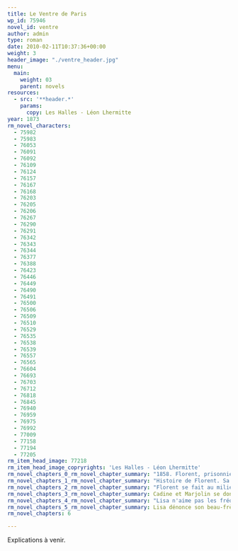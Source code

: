 ```yaml
---
title: Le Ventre de Paris
wp_id: 75946
novel_id: ventre
author: admin
type: roman
date: 2010-02-11T10:37:36+00:00
weight: 3
header_image: "./ventre_header.jpg"
menu:
  main:
    weight: 03
    parent: novels
resources:
  - src: '**header.*'
    params:
      copy: Les Halles - Léon Lhermitte
year: 1873
rm_novel_characters:
  - 75982
  - 75983
  - 76053
  - 76091
  - 76092
  - 76109
  - 76124
  - 76157
  - 76167
  - 76168
  - 76203
  - 76205
  - 76206
  - 76267
  - 76290
  - 76291
  - 76342
  - 76343
  - 76344
  - 76377
  - 76388
  - 76423
  - 76446
  - 76449
  - 76490
  - 76491
  - 76500
  - 76506
  - 76509
  - 76510
  - 76529
  - 76535
  - 76538
  - 76539
  - 76557
  - 76565
  - 76604
  - 76693
  - 76703
  - 76712
  - 76818
  - 76845
  - 76940
  - 76959
  - 76975
  - 76992
  - 77009
  - 77158
  - 77194
  - 77205
rm_item_head_image: 77218
rm_item_head_image_copryrights: 'Les Halles - Léon Lhermitte'
rm_novel_chapters_0_rm_novel_chapter_summary: "1858. Florent, prisonnier durant le coup d'Etat, arrive dans le quartier des Halles après sa libération. Il trouve Claude Lantier visite avec lui le qartier. On voit Marjolin et Cadine, des commerçants dont le rôtisseur Gavard que Lantier connaît et on finit par le Charcutier Quenu, demi-frère de Florent et dont l'épouse, Lisa, tient la boutique rue Rambuteau."
rm_novel_chapters_1_rm_novel_chapter_summary: "Histoire de Florent. Sa mère décédée, il a dû abandonner ses études pour élever seul son frère. Il a été envoyé au Bagne de Cayenne en 1851. Pendant ce temps c'est son oncle, le charcutier Gradelle, qui va s'occuper de son jeune frère. Ce dernier va épouser Lisa, la fille d'Antoine Macquart et hériter de Gradelle. Les jeunes mariés ouvrent alors la charcuterie actuelle et ont une fille, Pauline. A la fin du chapitre on revient à l'instant présent, les Quenu recueillent Florent, évadé du bagne, et Gavard, aussi républicain, lui trouve un poste d'inspecteur de la marée."
rm_novel_chapters_2_rm_novel_chapter_summary: "Florent se fait au milieu des halles. Il donne des cours de lecture à Muche, le fils de Louise Mehudin, surnommée La Normande. Celle-ci jalouse de Lisa tente de séduire son mystérieux locataire. Florent fréquente plusieurs opposants à l'Empire qui se réunissent chez Lebigre, un café au coin de la rue Pirouette où traînent des espions."
rm_novel_chapters_3_rm_novel_chapter_summary: Cadine et Marjolin se donnent pleinement à leurs envies sensuelles dans les recoins des Halles. Lisa se retrouve seule avec Marjolin et doit le frapper pour calmer ses pulsions. Claude Lantier développe dans ce chapitre sa métaphore des Gras et des Maigres.
rm_novel_chapters_4_rm_novel_chapter_summary: "Lisa n'aime pas les fréquentation de Florent. Melle Saget, veille femme aigrie, lance la rumeur d'un complot organisé par Florent. La rivalité entre Lisa et Louise Méhudin augmente."
rm_novel_chapters_5_rm_novel_chapter_summary: Lisa dénonce son beau-frère aux autorités. Les comploteurs sont arrêté. Soulagement des bourgeois du quartier, des Gras qui entretiennent la métaphore en se débarrassant des maigres.
rm_novel_chapters: 6

---
```

Explications à venir.
